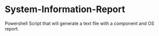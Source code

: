 # System-Information-Report
Powershell Script that will generate a text file with a component and OS report.
